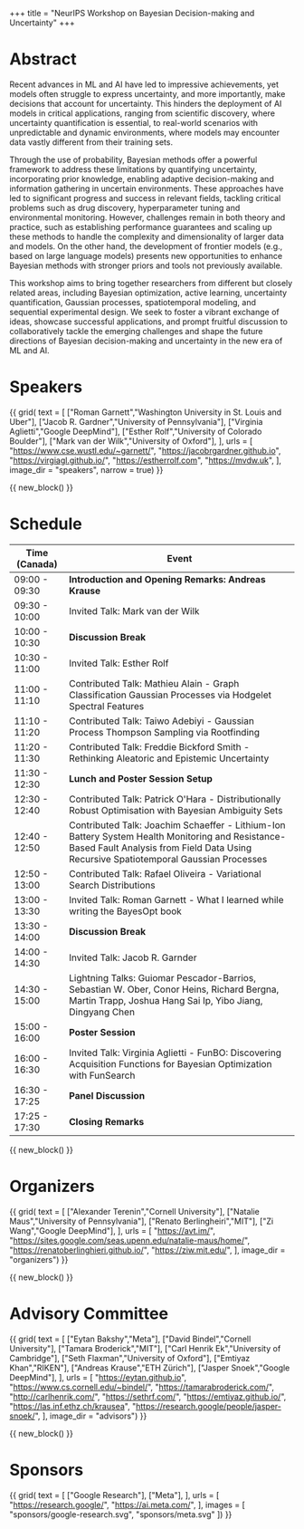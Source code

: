 +++
title = "NeurIPS Workshop on Bayesian Decision-making and Uncertainty"
+++

# Abstract

Recent advances in ML and AI have led to impressive achievements, yet models often struggle to express uncertainty, and more importantly, make decisions that account for uncertainty. 
This hinders the deployment of AI models in critical applications, ranging from scientific discovery, where uncertainty quantification is essential, to real-world scenarios with unpredictable and dynamic environments, where models may encounter data vastly different from their training sets.

Through the use of probability, Bayesian methods offer a powerful framework to address these limitations by quantifying uncertainty, incorporating prior knowledge, enabling adaptive decision-making and information gathering in uncertain environments. 
These approaches have led to significant progress and success in relevant fields, tackling critical problems such as drug discovery, hyperparameter tuning and environmental monitoring. 
However, challenges remain in both theory and practice, such as establishing performance guarantees and scaling up these methods to handle the complexity and dimensionality of larger data and models. 
On the other hand, the development of frontier models (e.g., based on large language models) presents new opportunities to enhance Bayesian methods with stronger priors and tools not previously available.

This workshop aims to bring together researchers from different but closely related areas, including Bayesian optimization, active learning, uncertainty quantification, Gaussian processes, spatiotemporal modeling, and sequential experimental design. 
We seek to foster a vibrant exchange of ideas, showcase successful applications, and prompt fruitful discussion to collaboratively tackle the emerging challenges and shape the future directions of Bayesian decision-making and uncertainty in the new era of ML and AI.





# Speakers

{{ grid(
    text = [
        ["Roman Garnett","Washington University in St. Louis and Uber"], 
        ["Jacob R. Gardner","University of Pennsylvania"],
        ["Virginia Aglietti","Google DeepMind"],
        ["Esther Rolf","University of Colorado Boulder"],
        ["Mark van der Wilk","University of Oxford"],
    ],
    urls = [
        "https://www.cse.wustl.edu/~garnett/",
        "https://jacobrgardner.github.io",
        "https://virgiagl.github.io/",
        "https://estherrolf.com",
        "https://mvdw.uk",
    ],
    image_dir = "speakers",
    narrow = true) }}



{{ new_block() }}



# Schedule

| Time (Canada) | Event |
|---------------|-------|
| 09:00 - 09:30 | **Introduction and Opening Remarks: Andreas Krause** |
| 09:30 - 10:00 | Invited Talk: Mark van der Wilk |
| 10:00 - 10:30 | **Discussion Break** |
| 10:30 - 11:00 | Invited Talk: Esther Rolf |
| 11:00 - 11:10 | Contributed Talk: Mathieu Alain - Graph Classification Gaussian Processes via Hodgelet Spectral Features |
| 11:10 - 11:20 | Contributed Talk: Taiwo Adebiyi - Gaussian Process Thompson Sampling via Rootfinding |
| 11:20 - 11:30 | Contributed Talk: Freddie Bickford Smith - Rethinking Aleatoric and Epistemic Uncertainty |
| 11:30 - 12:30 | **Lunch and Poster Session Setup** |
| 12:30 - 12:40 | Contributed Talk: Patrick O'Hara - Distributionally Robust Optimisation with Bayesian Ambiguity Sets |
| 12:40 - 12:50 | Contributed Talk: Joachim Schaeffer - Lithium-Ion Battery System Health Monitoring and Resistance-Based Fault Analysis from Field Data Using Recursive Spatiotemporal Gaussian Processes |
| 12:50 - 13:00 | Contributed Talk: Rafael Oliveira - Variational Search Distributions |
| 13:00 - 13:30 | Invited Talk: Roman Garnett - What I learned while writing the BayesOpt book |
| 13:30 - 14:00 | **Discussion Break** |
| 14:00 - 14:30 | Invited Talk: Jacob R. Garnder |
| 14:30 - 15:00 | Lightning Talks: Guiomar Pescador-Barrios, Sebastian W. Ober, Conor Heins, Richard Bergna, Martin Trapp, Joshua Hang Sai Ip, Yibo Jiang, Dingyang Chen |
| 15:00 - 16:00 | **Poster Session** |
| 16:00 - 16:30 | Invited Talk: Virginia Aglietti - FunBO: Discovering Acquisition Functions for Bayesian Optimization with FunSearch |
| 16:30 - 17:25 | **Panel Discussion** | 
| 17:25 - 17:30 | **Closing Remarks** |



{{ new_block() }}



# Organizers

{{ grid(
    text = [
        ["Alexander Terenin","Cornell University"],
        ["Natalie Maus","University of Pennsylvania"],
        ["Renato Berlingheiri","MIT"],
        ["Zi Wang","Google DeepMind"],
    ],
    urls = [
        "https://avt.im/",
        "https://sites.google.com/seas.upenn.edu/natalie-maus/home/",
        "https://renatoberlinghieri.github.io/",
        "https://ziw.mit.edu/",
    ],
    image_dir = "organizers") }}



{{ new_block() }}



# Advisory Committee

{{ grid(
    text = [
        ["Eytan Bakshy","Meta"],
        ["David Bindel","Cornell University"],
        ["Tamara Broderick","MIT"],
        ["Carl Henrik Ek","University of Cambridge"],
        ["Seth Flaxman","University of Oxford"],
        ["Emtiyaz Khan","RIKEN"],
        ["Andreas Krause","ETH Zürich"],
        ["Jasper Snoek","Google DeepMind"],
    ],
    urls = [
        "https://eytan.github.io",
        "https://www.cs.cornell.edu/~bindel/",
        "https://tamarabroderick.com/",
        "http://carlhenrik.com/",
        "https://sethrf.com/",
        "https://emtiyaz.github.io/",
        "https://las.inf.ethz.ch/krausea",
        "https://research.google/people/jasper-snoek/",
    ],
    image_dir = "advisors") }}



{{ new_block() }}



# Sponsors

{{ grid(
    text = [
        ["Google Research"],
        ["Meta"],
    ],
    urls = [
        "https://research.google/",
        "https://ai.meta.com/",
    ],
    images = [
        "sponsors/google-research.svg",
        "sponsors/meta.svg"
    ]) }}